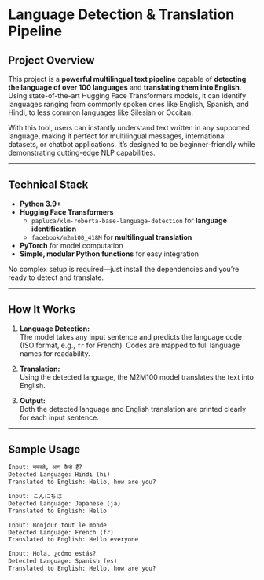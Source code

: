 # Language Detection & Translation Pipeline

##  Project Overview

This project is a **powerful multilingual text pipeline** capable of **detecting the language of over 100 languages** and **translating them into English**. Using state-of-the-art Hugging Face Transformers models, it can identify languages ranging from commonly spoken ones like English, Spanish, and Hindi, to less common languages like Silesian or Occitan.

With this tool, users can instantly understand text written in any supported language, making it perfect for multilingual messages, international datasets, or chatbot applications. It’s designed to be beginner-friendly while demonstrating cutting-edge NLP capabilities.

---

##  Technical Stack

- **Python 3.9+**
- **Hugging Face Transformers**
  - `papluca/xlm-roberta-base-language-detection` for **language identification**
  - `facebook/m2m100_418M` for **multilingual translation**
- **PyTorch** for model computation
- **Simple, modular Python functions** for easy integration

No complex setup is required—just install the dependencies and you’re ready to detect and translate.

---

##  How It Works

1. **Language Detection:**  
   The model takes any input sentence and predicts the language code (ISO format, e.g., `fr` for French). Codes are mapped to full language names for readability.

2. **Translation:**  
   Using the detected language, the M2M100 model translates the text into English.

3. **Output:**  
   Both the detected language and English translation are printed clearly for each input sentence.

---

##  Sample Usage

```python
Input: नमस्ते, आप कैसे हैं?
Detected Language: Hindi (hi)
Translated to English: Hello, how are you?

Input: こんにちは
Detected Language: Japanese (ja)
Translated to English: Hello

Input: Bonjour tout le monde
Detected Language: French (fr)
Translated to English: Hello everyone

Input: Hola, ¿cómo estás?
Detected Language: Spanish (es)
Translated to English: Hello, how are you?
